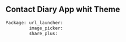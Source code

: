 ## Contact Diary App whit Theme

```bash
Package: url_launcher:
         image_picker: 
         share_plus: 
```




